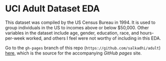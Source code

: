 # UCI Adult Dataset EDA

This dataset was compiled by the US Census Bureau in 1994. It is used to group individuals in the US to incomes above or below $50,000. Other variables in the dataset include age, gender, education, race, and hours-per-week worked, and others I feel were not worthy of including in this EDA. 


Go to the `gh-pages` branch of this repo (`https://github.com/salkadhi/adult`) [here](https://salkadhi.github.io/adult/), which is the source for the accompanying _GitHub pages_ site.
